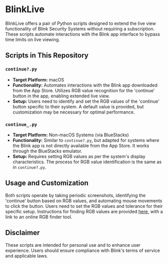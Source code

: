 # BlinkLive

BlinkLive offers a pair of Python scripts designed to extend the live view functionality of Blink Security Systems without requiring a subscription. These scripts automate interactions with the Blink app interface to bypass time limits on live viewing.

## Scripts in This Repository

### `continue?.py`
- **Target Platform:** macOS
- **Functionality:** Automates interactions with the Blink app downloaded from the App Store. Utilizes RGB value recognition for the 'continue' button in the app, enabling extended live view.
- **Setup:** Users need to identify and set the RGB values of the 'continue' button specific to their system. A default value is provided, but customization may be necessary for optimal performance.

### `continue_.py`
- **Target Platform:** Non-macOS Systems (via BlueStacks)
- **Functionality:** Similar to `continue?.py`, but adapted for systems where the Blink app is not directly available from the App Store. It works through the BlueStacks emulator.
- **Setup:** Requires setting RGB values as per the system's display characteristics. The process for RGB value identification is the same as in `continue?.py`.

## Usage and Customization
Both scripts operate by taking periodic screenshots, identifying the 'continue' button based on RGB values, and automating mouse movements to click the button. Users need to set the RGB values and tolerance for their specific setup. Instructions for finding RGB values are provided [here](https://imagecolorpicker.com/en), with a link to an online RGB finder tool.

## Disclaimer
These scripts are intended for personal use and to enhance user experience. Users should ensure compliance with Blink's terms of service and applicable laws.
